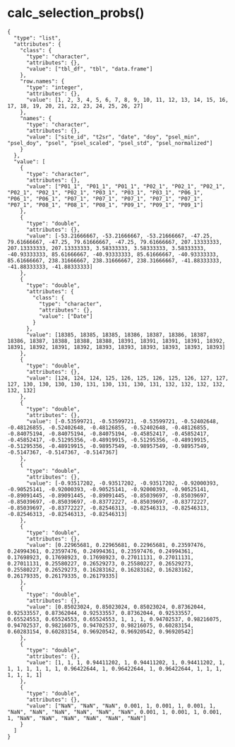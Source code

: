 # calc_selection_probs()

    {
      "type": "list",
      "attributes": {
        "class": {
          "type": "character",
          "attributes": {},
          "value": ["tbl_df", "tbl", "data.frame"]
        },
        "row.names": {
          "type": "integer",
          "attributes": {},
          "value": [1, 2, 3, 4, 5, 6, 7, 8, 9, 10, 11, 12, 13, 14, 15, 16, 17, 18, 19, 20, 21, 22, 23, 24, 25, 26, 27]
        },
        "names": {
          "type": "character",
          "attributes": {},
          "value": ["site_id", "t2sr", "date", "doy", "psel_min", "psel_doy", "psel", "psel_scaled", "psel_std", "psel_normalized"]
        }
      },
      "value": [
        {
          "type": "character",
          "attributes": {},
          "value": ["P01_1", "P01_1", "P01_1", "P02_1", "P02_1", "P02_1", "P02_1", "P02_1", "P02_1", "P03_1", "P03_1", "P03_1", "P06_1", "P06_1", "P06_1", "P07_1", "P07_1", "P07_1", "P07_1", "P07_1", "P07_1", "P08_1", "P08_1", "P08_1", "P09_1", "P09_1", "P09_1"]
        },
        {
          "type": "double",
          "attributes": {},
          "value": [-53.21666667, -53.21666667, -53.21666667, -47.25, 79.61666667, -47.25, 79.61666667, -47.25, 79.61666667, 207.13333333, 207.13333333, 207.13333333, 3.58333333, 3.58333333, 3.58333333, -40.93333333, 85.61666667, -40.93333333, 85.61666667, -40.93333333, 85.61666667, 238.31666667, 238.31666667, 238.31666667, -41.88333333, -41.88333333, -41.88333333]
        },
        {
          "type": "double",
          "attributes": {
            "class": {
              "type": "character",
              "attributes": {},
              "value": ["Date"]
            }
          },
          "value": [18385, 18385, 18385, 18386, 18387, 18386, 18387, 18386, 18387, 18388, 18388, 18388, 18391, 18391, 18391, 18391, 18392, 18391, 18392, 18391, 18392, 18393, 18393, 18393, 18393, 18393, 18393]
        },
        {
          "type": "double",
          "attributes": {},
          "value": [124, 124, 124, 125, 126, 125, 126, 125, 126, 127, 127, 127, 130, 130, 130, 130, 131, 130, 131, 130, 131, 132, 132, 132, 132, 132, 132]
        },
        {
          "type": "double",
          "attributes": {},
          "value": [-0.53599721, -0.53599721, -0.53599721, -0.52402648, -0.48126855, -0.52402648, -0.48126855, -0.52402648, -0.48126855, -0.84075194, -0.84075194, -0.84075194, -0.45852417, -0.45852417, -0.45852417, -0.51295356, -0.48919915, -0.51295356, -0.48919915, -0.51295356, -0.48919915, -0.98957549, -0.98957549, -0.98957549, -0.5147367, -0.5147367, -0.5147367]
        },
        {
          "type": "double",
          "attributes": {},
          "value": [-0.93517202, -0.93517202, -0.93517202, -0.92000393, -0.90525141, -0.92000393, -0.90525141, -0.92000393, -0.90525141, -0.89091445, -0.89091445, -0.89091445, -0.85039697, -0.85039697, -0.85039697, -0.85039697, -0.83772227, -0.85039697, -0.83772227, -0.85039697, -0.83772227, -0.82546313, -0.82546313, -0.82546313, -0.82546313, -0.82546313, -0.82546313]
        },
        {
          "type": "double",
          "attributes": {},
          "value": [0.22965681, 0.22965681, 0.22965681, 0.23597476, 0.24994361, 0.23597476, 0.24994361, 0.23597476, 0.24994361, 0.17698923, 0.17698923, 0.17698923, 0.27011131, 0.27011131, 0.27011131, 0.25580227, 0.26529273, 0.25580227, 0.26529273, 0.25580227, 0.26529273, 0.16283162, 0.16283162, 0.16283162, 0.26179335, 0.26179335, 0.26179335]
        },
        {
          "type": "double",
          "attributes": {},
          "value": [0.85023024, 0.85023024, 0.85023024, 0.87362044, 0.92533557, 0.87362044, 0.92533557, 0.87362044, 0.92533557, 0.65524553, 0.65524553, 0.65524553, 1, 1, 1, 0.94702537, 0.98216075, 0.94702537, 0.98216075, 0.94702537, 0.98216075, 0.60283154, 0.60283154, 0.60283154, 0.96920542, 0.96920542, 0.96920542]
        },
        {
          "type": "double",
          "attributes": {},
          "value": [1, 1, 1, 0.94411202, 1, 0.94411202, 1, 0.94411202, 1, 1, 1, 1, 1, 1, 1, 0.96422644, 1, 0.96422644, 1, 0.96422644, 1, 1, 1, 1, 1, 1, 1]
        },
        {
          "type": "double",
          "attributes": {},
          "value": ["NaN", "NaN", "NaN", 0.001, 1, 0.001, 1, 0.001, 1, "NaN", "NaN", "NaN", "NaN", "NaN", "NaN", 0.001, 1, 0.001, 1, 0.001, 1, "NaN", "NaN", "NaN", "NaN", "NaN", "NaN"]
        }
      ]
    }

